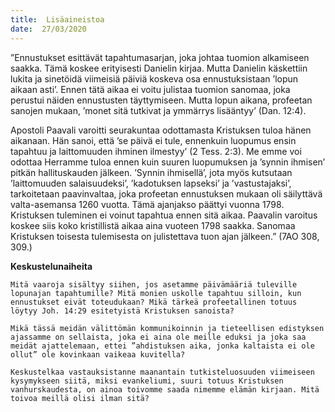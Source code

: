```yaml
---
title:  Lisäaineistoa
date:  27/03/2020
---
```


”Ennustukset esittävät tapahtumasarjan, joka johtaa tuomion alkamiseen saakka. Tämä koskee erityisesti Danielin kirjaa. Mutta Danielin käskettiin lukita ja sinetöidä viimeisiä päiviä koskeva osa ennustuksistaan ’lopun aikaan asti’. Ennen tätä aikaa ei voitu julistaa tuomion sanomaa, joka perustui näiden ennustusten täyttymiseen. Mutta lopun aikana, profeetan sanojen mukaan, ’monet sitä tutkivat ja ymmärrys lisääntyy’ (Dan. 12:4).

Apostoli Paavali varoitti seurakuntaa odottamasta Kristuksen tuloa hänen aikanaan. Hän sanoi, että ’se päivä ei tule, ennenkuin luopumus ensin tapahtuu ja laittomuuden ihminen ilmestyy’ (2 Tess. 2:3). Me emme voi odottaa Herramme tuloa ennen kuin suuren luopumuksen ja ’synnin ihmisen’ pitkän hallituskauden jälkeen. ’Synnin ihmisellä’, jota myös kutsutaan ’laittomuuden salaisuudeksi’, ’kadotuksen lapseksi’ ja ’vastustajaksi’, tarkoitetaan paavinvaltaa, joka profeetan ennustuksen mukaan oli säilyttävä valta-asemansa 1260 vuotta. Tämä ajanjakso päättyi vuonna 1798. Kristuksen tuleminen ei voinut tapahtua ennen sitä aikaa. Paavalin varoitus koskee siis koko kristillistä aikaa aina vuoteen 1798 saakka. Sanomaa Kristuksen toisesta tulemisesta on julistettava tuon ajan jälkeen.” (7AO 308, 309.)

**Keskustelunaiheita**

`Mitä vaaroja sisältyy siihen, jos asetamme päivämääriä tuleville lopunajan tapahtumille? Mitä monien uskolle tapahtuu silloin, kun ennustukset eivät toteudukaan? Mikä tärkeä profeetallinen totuus löytyy Joh. 14:29 esitetyistä Kristuksen sanoista?`

`Mikä tässä meidän välittömän kommunikoinnin ja tieteellisen edistyksen ajassamme on sellaista, joka ei aina ole meille eduksi ja joka saa meidät ajattelemaan, ettei ”ahdistuksen aika, jonka kaltaista ei ole ollut” ole kovinkaan vaikeaa kuvitella?`

`Keskustelkaa vastauksistanne maanantain tutkisteluosuuden viimeiseen kysymykseen siitä, miksi evankeliumi, suuri totuus Kristuksen vanhurskaudesta, on ainoa toivomme saada nimemme elämän kirjaan. Mitä toivoa meillä olisi ilman sitä?`